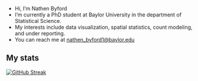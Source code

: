 - Hi, I’m Nathen Byford
- I’m currently a PhD student at Baylor University in the department of Statistical Science.
- My interests include data visualization, spatial statistics, count modeling, and under reporting. 
- You can reach me at nathen_byford1@baylor.edu

## My stats

[![GitHub Streak](http://github-readme-streak-stats.herokuapp.com?user=nathenbyford&theme=dark&background=000000)](https://git.io/streak-stats)

<!--[![Top Langs](https://github-readme-stats.vercel.app/api/top-langs/?username=nathenbyford&layout=compact&theme=vision-friendly-dark)](https://github.com/anuraghazra/github-readme-stats) -->

<!---
nathenbyford/nathenbyford is a ✨ special ✨ repository because its `README.md` (this file) appears on your GitHub profile.
You can click the Preview link to take a look at your changes.
--->
